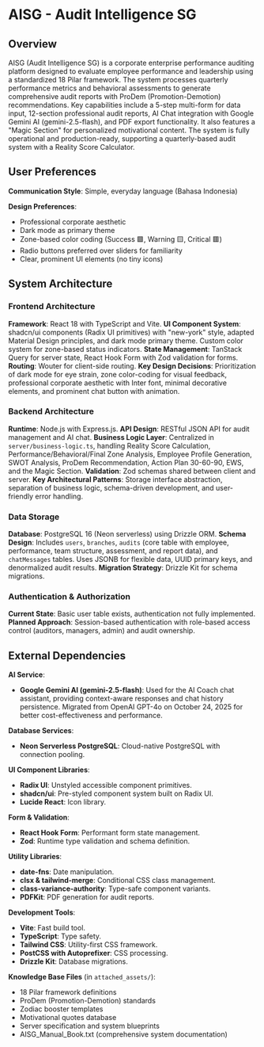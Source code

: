 # AISG - Audit Intelligence SG

## Overview

AISG (Audit Intelligence SG) is a corporate enterprise performance auditing platform designed to evaluate employee performance and leadership using a standardized 18 Pilar framework. The system processes quarterly performance metrics and behavioral assessments to generate comprehensive audit reports with ProDem (Promotion-Demotion) recommendations. Key capabilities include a 5-step multi-form for data input, 12-section professional audit reports, AI Chat integration with Google Gemini AI (gemini-2.5-flash), and PDF export functionality. It also features a "Magic Section" for personalized motivational content. The system is fully operational and production-ready, supporting a quarterly-based audit system with a Reality Score Calculator.

## User Preferences

**Communication Style**: Simple, everyday language (Bahasa Indonesia)

**Design Preferences**:
- Professional corporate aesthetic
- Dark mode as primary theme
- Zone-based color coding (Success 🟩, Warning 🟨, Critical 🟥)
- Radio buttons preferred over sliders for familiarity
- Clear, prominent UI elements (no tiny icons)

## System Architecture

### Frontend Architecture

**Framework**: React 18 with TypeScript and Vite.
**UI Component System**: shadcn/ui components (Radix UI primitives) with "new-york" style, adapted Material Design principles, and dark mode primary theme. Custom color system for zone-based status indicators.
**State Management**: TanStack Query for server state, React Hook Form with Zod validation for forms.
**Routing**: Wouter for client-side routing.
**Key Design Decisions**: Prioritization of dark mode for eye strain, zone color-coding for visual feedback, professional corporate aesthetic with Inter font, minimal decorative elements, and prominent chat button with animation.

### Backend Architecture

**Runtime**: Node.js with Express.js.
**API Design**: RESTful JSON API for audit management and AI chat.
**Business Logic Layer**: Centralized in `server/business-logic.ts`, handling Reality Score Calculation, Performance/Behavioral/Final Zone Analysis, Employee Profile Generation, SWOT Analysis, ProDem Recommendation, Action Plan 30-60-90, EWS, and the Magic Section.
**Validation**: Zod schemas shared between client and server.
**Key Architectural Patterns**: Storage interface abstraction, separation of business logic, schema-driven development, and user-friendly error handling.

### Data Storage

**Database**: PostgreSQL 16 (Neon serverless) using Drizzle ORM.
**Schema Design**: Includes `users`, `branches`, `audits` (core table with employee, performance, team structure, assessment, and report data), and `chatMessages` tables. Uses JSONB for flexible data, UUID primary keys, and denormalized audit results.
**Migration Strategy**: Drizzle Kit for schema migrations.

### Authentication & Authorization

**Current State**: Basic user table exists, authentication not fully implemented.
**Planned Approach**: Session-based authentication with role-based access control (auditors, managers, admin) and audit ownership.

## External Dependencies

**AI Service**:
- **Google Gemini AI (gemini-2.5-flash)**: Used for the AI Coach chat assistant, providing context-aware responses and chat history persistence. Migrated from OpenAI GPT-4o on October 24, 2025 for better cost-effectiveness and performance.

**Database Services**:
- **Neon Serverless PostgreSQL**: Cloud-native PostgreSQL with connection pooling.

**UI Component Libraries**:
- **Radix UI**: Unstyled accessible component primitives.
- **shadcn/ui**: Pre-styled component system built on Radix UI.
- **Lucide React**: Icon library.

**Form & Validation**:
- **React Hook Form**: Performant form state management.
- **Zod**: Runtime type validation and schema definition.

**Utility Libraries**:
- **date-fns**: Date manipulation.
- **clsx & tailwind-merge**: Conditional CSS class management.
- **class-variance-authority**: Type-safe component variants.
- **PDFKit**: PDF generation for audit reports.

**Development Tools**:
- **Vite**: Fast build tool.
- **TypeScript**: Type safety.
- **Tailwind CSS**: Utility-first CSS framework.
- **PostCSS with Autoprefixer**: CSS processing.
- **Drizzle Kit**: Database migrations.

**Knowledge Base Files** (in `attached_assets/`):
- 18 Pilar framework definitions
- ProDem (Promotion-Demotion) standards
- Zodiac booster templates
- Motivational quotes database
- Server specification and system blueprints
- AISG_Manual_Book.txt (comprehensive system documentation)